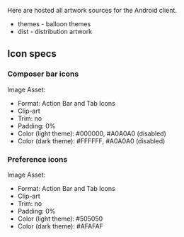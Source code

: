 Here are hosted all artwork sources for the Android client.

* themes - balloon themes
* dist - distribution artwork

## Icon specs

### Composer bar icons

Image Asset:

* Format: Action Bar and Tab Icons
* Clip-art
* Trim: no
* Padding: 0%
* Color (light theme): #000000, #A0A0A0 (disabled)
* Color (dark theme): #FFFFFF, #A0A0A0 (disabled)

### Preference icons

Image Asset:

* Format: Action Bar and Tab Icons
* Clip-art
* Trim: no
* Padding: 0%
* Color (light theme): #505050
* Color (dark theme): #AFAFAF
